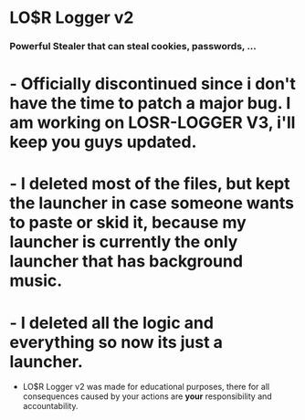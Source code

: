 # LO$R Logger v2
### Powerful Stealer that can steal cookies, passwords, ...


# - Officially discontinued since i don't have the time to patch a major bug. I am working on LOSR-LOGGER V3, i'll keep you guys updated.
# - I deleted most of the files, but kept the launcher in case someone wants to paste or skid it, because my launcher is currently the only launcher that has background music.
# - I deleted all the logic and everything so now its just a launcher.
- LO$R Logger v2 was made for educational purposes, there for all consequences caused by your actions are **your** responsibility and accountability.
